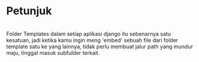 # Petunjuk
<br/>
Folder Templates dalam setiap aplikasi django itu sebenarnya satu kesatuan, jadi ketika kamu ingin meng 'embed' sebuah file dari folder template satu ke yang lainnya, tidak perlu membuat jalur path yang mundur maju, tinggal masuk subfulder terkait.